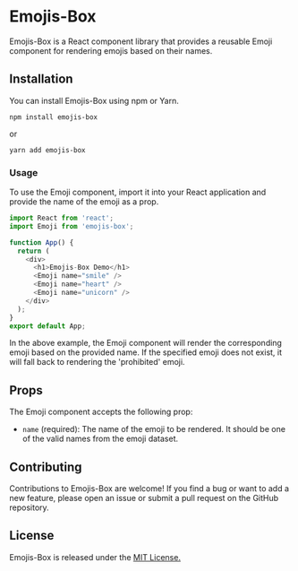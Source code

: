 # Emojis-Box
Emojis-Box is a React component library that provides a reusable Emoji component for rendering emojis based on their names.

## Installation
You can install Emojis-Box using npm or Yarn.
```
npm install emojis-box
```
or
```
yarn add emojis-box
```
### Usage
To use the Emoji component, import it into your React application and provide the name of the emoji as a prop.

```javascript 
import React from 'react';
import Emoji from 'emojis-box';

function App() {
  return (
    <div>
      <h1>Emojis-Box Demo</h1>
      <Emoji name="smile" />
      <Emoji name="heart" />
      <Emoji name="unicorn" />
    </div>
  );
}
export default App;
```
In the above example, the Emoji component will render the corresponding emoji based on the provided name. If the specified emoji does not exist, it will fall back to rendering the 'prohibited' emoji.

## Props
The Emoji component accepts the following prop:

- `name` (required): The name of the emoji to be rendered. It should be one of the valid names from the emoji dataset.

## Contributing
Contributions to Emojis-Box are welcome! If you find a bug or want to add a new feature, please open an issue or submit a pull request on the GitHub repository.

## License
Emojis-Box is released under the [MIT License.](https://github.com/alok-shete/emojis-box/blob/main/LICENSE)
